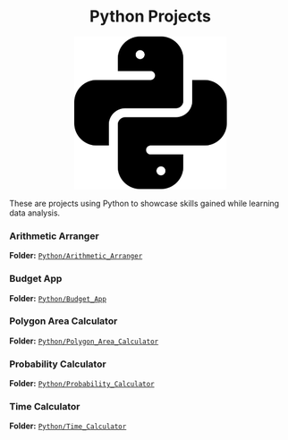 <h1 align="center"> Python Projects</h1>

<p align="center">
 <img width="273px" src="https://github.com/blackcrowX/blackcrowX.github.io/blob/main/images/icons/python.png?raw=true"/>
</p>

These are projects using Python to showcase skills gained while learning data analysis.

### Arithmetic Arranger
**Folder:** [`Python/Arithmetic_Arranger`](https://github.com/blackcrowX/Scientific_Computing_Projects/blob/main/Python/Arithmetic_Arranger)

### Budget App
**Folder:** [`Python/Budget_App`](https://github.com/blackcrowX/Scientific_Computing_Projects/blob/main/Python/Budget_App)

### Polygon Area Calculator
**Folder:** [`Python/Polygon_Area_Calculator`](https://github.com/blackcrowX/Scientific_Computing_Projects/blob/main/Python/Polygon_Area_Calculator)

### Probability Calculator
**Folder:** [`Python/Probability_Calculator`](https://github.com/blackcrowX/Scientific_Computing_Projects/blob/main/Python/Probability_Calculator)

### Time Calculator
**Folder:** [`Python/Time_Calculator`](https://github.com/blackcrowX/Scientific_Computing_Projects/blob/main/Python/Time_Calculator)
